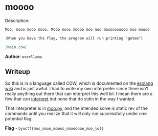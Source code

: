 # moooo
Description:
```markdown
Moo, mooo mooo mooo. Mooo mooo moooo moo moo moooooooooo moo moooo

(When you have the flag, the program will run printing "gotem")

[main.cow]
```

**Author**: `overllama`

## Writeup
So this is in a language called COW, which is documented on the [esolang wiki](https://esolangs.org/wiki/COW) and is just awful. I had to write my own interpreter since there isn't really anything out there that can interpret this well lol. I mean there are a few that can [interpret](https://frank-buss.de/cow.html) but none that do stdin in the way I wanted.

That interpreter is in [moo.py](./moo.py), and the intended solve is static rev of the commands until you realize that it will only run successfully under one potential flag

**Flag** - `byuctf{moo_mooo_moooo_mooooooo_moo_lol}`